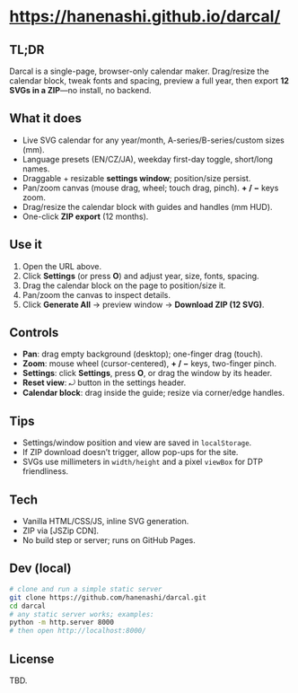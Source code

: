 # https://hanenashi.github.io/darcal/

## TL;DR
Darcal is a single-page, browser-only calendar maker. Drag/resize the calendar block, tweak fonts and spacing, preview a full year, then export **12 SVGs in a ZIP**—no install, no backend.

## What it does
- Live SVG calendar for any year/month, A-series/B-series/custom sizes (mm).
- Language presets (EN/CZ/JA), weekday first-day toggle, short/long names.
- Draggable + resizable **settings window**; position/size persist.
- Pan/zoom canvas (mouse drag, wheel; touch drag, pinch). **+ / −** keys zoom.
- Drag/resize the calendar block with guides and handles (mm HUD).
- One-click **ZIP export** (12 months).

## Use it
1. Open the URL above.
2. Click **Settings** (or press **O**) and adjust year, size, fonts, spacing.
3. Drag the calendar block on the page to position/size it.
4. Pan/zoom the canvas to inspect details.
5. Click **Generate All** → preview window → **Download ZIP (12 SVG)**.

## Controls
- **Pan**: drag empty background (desktop); one-finger drag (touch).
- **Zoom**: mouse wheel (cursor-centered), **+ / −** keys, two-finger pinch.
- **Settings**: click **Settings**, press **O**, or drag the window by its header.
- **Reset view**: ⤾ button in the settings header.
- **Calendar block**: drag inside the guide; resize via corner/edge handles.

## Tips
- Settings/window position and view are saved in `localStorage`.
- If ZIP download doesn’t trigger, allow pop-ups for the site.
- SVGs use millimeters in `width/height` and a pixel `viewBox` for DTP friendliness.

## Tech
- Vanilla HTML/CSS/JS, inline SVG generation.
- ZIP via [JSZip CDN].
- No build step or server; runs on GitHub Pages.

## Dev (local)
```bash
# clone and run a simple static server
git clone https://github.com/hanenashi/darcal.git
cd darcal
# any static server works; examples:
python -m http.server 8000
# then open http://localhost:8000/
```

## License
TBD.
